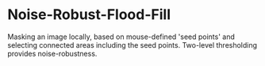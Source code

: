# Noise-Robust-Flood-Fill
Masking an image locally, based on mouse-defined 'seed points' and selecting connected areas including the seed points. Two-level thresholding provides noise-robustness. 
